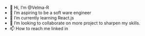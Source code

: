 - 👋 Hi, I’m @Velma-R
- 👀 I’m aspiring to be a soft ware engineer 
- 🌱 I’m currently learning React.js
- 💞️ I’m looking to collaborate on more project to sharpen my skills.
- 📫 How to reach me linked in 

<!---
Velma-R/Velma-R is a ✨ special ✨ repository because its `README.md` (this file) appears on your GitHub profile.
You can click the Preview link to take a look at your changes.
--->
